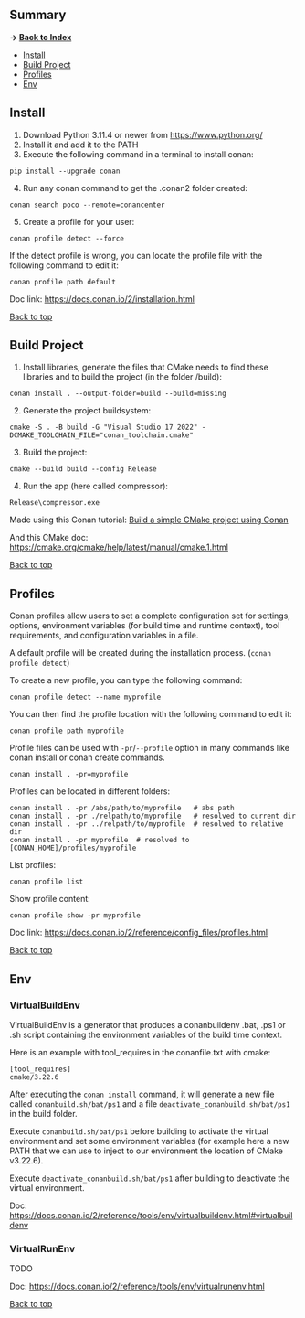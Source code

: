 ## Summary

**-> [Back to Index](./README.md)**

* [Install](#install)
* [Build Project](#build-project)
* [Profiles](#profiles)
* [Env](#env)

## Install

1. Download Python 3.11.4 or newer from https://www.python.org/
2. Install it and add it to the PATH
3. Execute the following command in a terminal to install conan:

```
pip install --upgrade conan
```

4. Run any conan command to get the .conan2 folder created:

```
conan search poco --remote=conancenter
```

5. Create a profile for your user:

```
conan profile detect --force
```

If the detect profile is wrong, you can locate the profile file with the following command to edit it:

```
conan profile path default
```

Doc link: https://docs.conan.io/2/installation.html

[Back to top](#summary)

## Build Project

1. Install libraries, generate the files that CMake needs to find these libraries and to build the project (in the folder /build):

```
conan install . --output-folder=build --build=missing
```

2. Generate the project buildsystem:

```
cmake -S . -B build -G "Visual Studio 17 2022" -DCMAKE_TOOLCHAIN_FILE="conan_toolchain.cmake"
```

3. Build the project: 
```
cmake --build build --config Release
```

4. Run the app (here called compressor):

```
Release\compressor.exe
```

Made using this Conan tutorial: [Build a simple CMake project using Conan](https://docs.conan.io/2/tutorial/consuming_packages/build_simple_cmake_project.html#build-a-simple-cmake-project-using-conan)

And this CMake doc: https://cmake.org/cmake/help/latest/manual/cmake.1.html

[Back to top](#summary)

## Profiles

Conan profiles allow users to set a complete configuration set for settings, options, environment variables (for build time and runtime context), tool requirements, and configuration variables in a file.

A default profile will be created during the installation process. (`conan profile detect`)

To create a new profile, you can type the following command:

```
conan profile detect --name myprofile
```

You can then find the profile location with the following command to edit it:

```
conan profile path myprofile 
```

Profile files can be used with `-pr`/`--profile` option in many commands like conan install or conan create commands.

```
conan install . -pr=myprofile
```

Profiles can be located in different folders:

```
conan install . -pr /abs/path/to/myprofile   # abs path
conan install . -pr ./relpath/to/myprofile   # resolved to current dir
conan install . -pr ../relpath/to/myprofile  # resolved to relative dir
conan install . -pr myprofile  # resolved to [CONAN_HOME]/profiles/myprofile
```

List profiles:

```
conan profile list
```

Show profile content:

```
conan profile show -pr myprofile
```

Doc link: https://docs.conan.io/2/reference/config_files/profiles.html

[Back to top](#summary)

## Env

### VirtualBuildEnv 

VirtualBuildEnv is a generator that produces a conanbuildenv .bat, .ps1 or .sh script containing the environment variables of the build time context.

Here is an example with tool_requires in the conanfile.txt with cmake:

```
[tool_requires]
cmake/3.22.6
```

After executing the `conan install` command, it will generate a new file called `conanbuild.sh/bat/ps1` and a file `deactivate_conanbuild.sh/bat/ps1` in the build folder.

Execute `conanbuild.sh/bat/ps1` before building to activate the virtual environment and set some environment variables (for example here a new PATH that we can use to inject to our environment the location of CMake v3.22.6).

Execute `deactivate_conanbuild.sh/bat/ps1` after building to deactivate the virtual environment.

Doc: https://docs.conan.io/2/reference/tools/env/virtualbuildenv.html#virtualbuildenv


### VirtualRunEnv

TODO

Doc: https://docs.conan.io/2/reference/tools/env/virtualrunenv.html

[Back to top](#summary)